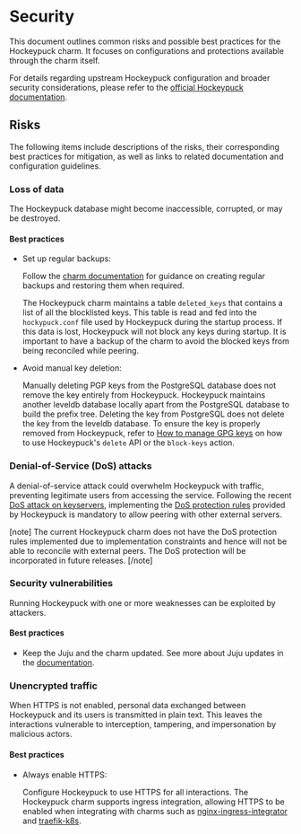 # Security

This document outlines common risks and possible best practices for the Hockeypuck charm. It focuses on configurations and protections available through the charm itself.

For details regarding upstream Hockeypuck configuration and broader security considerations, please refer to the [official Hockeypuck documentation](https://hockeypuck.io/configuration.html).

## Risks

The following items include descriptions of the risks, their corresponding best practices for mitigation, as well as links to related documentation and configuration guidelines.

### Loss of data

The Hockeypuck database might become inaccessible, corrupted, or may be destroyed.

#### Best practices

- Set up regular backups:

  Follow the [charm documentation](https://charmhub.io/hockeypuck-k8s/docs/how-to-backup-and-restore-hockeypuck) for guidance on creating regular backups and restoring them when required.
  
  The Hockeypuck charm maintains a table `deleted_keys` that contains a list of all the blocklisted keys. This table is read and fed into the `hockypuck.conf` file used by Hockeypuck during the startup process. If this data is lost, Hockeypuck will not block any keys during startup. It is important to have a backup of the charm to avoid the blocked keys from being reconciled while peering.

- Avoid manual key deletion:

  Manually deleting PGP keys from the PostgreSQL database does not remove the key entirely from Hockeypuck. Hockeypuck maintains another leveldb database locally apart from the PostgreSQL database to build the prefix tree. Deleting the key from PostgreSQL does not delete the key from the leveldb database. To ensure the key is properly removed from Hockeypuck, refer to [How to manage GPG keys](https://charmhub.io/hockeypuck-k8s/docs/how-to-manage-gpg-keys) on how to use Hockeypuck's `delete` API or the `block-keys` action.

### Denial-of-Service (DoS) attacks

A denial-of-service attack could overwhelm Hockeypuck with traffic, preventing legitimate users from accessing the service. Following the recent [DoS attack on keyservers](https://gist.github.com/rjhansen/67ab921ffb4084c865b3618d6955275f), implementing the [DoS protection rules](https://github.com/hockeypuck/hockeypuck/tree/master/contrib/docker-compose/standalone/haproxy/etc) provided by Hockeypuck is mandatory to allow peering with other external servers.

[note]
The current Hockeypuck charm does not have the DoS protection rules implemented due to implementation constraints and hence will not be able to reconcile with external peers. The DoS protection will be incorporated in future releases.
[/note]

### Security vulnerabilities

Running Hockeypuck with one or more weaknesses can be exploited by attackers.

#### Best practices

- Keep the Juju and the charm updated. See more about Juju updates in the [documentation](https://documentation.ubuntu.com/juju/latest/explanation/juju-security/index.html#regular-updates-and-patches).

### Unencrypted traffic

When HTTPS is not enabled, personal data exchanged between Hockeypuck and its users is transmitted in plain text. This leaves the interactions vulnerable to interception, tampering, and impersonation by malicious actors.

#### Best practices

- Always enable HTTPS:
  
  Configure Hockeypuck to use HTTPS for all interactions. The Hockeypuck charm supports ingress integration, allowing HTTPS to be enabled when integrating with charms such as [nginx-ingress-integrator](https://charmhub.io/nginx-ingress-integrator) and [traefik-k8s](https://charmhub.io/traefik-k8s).